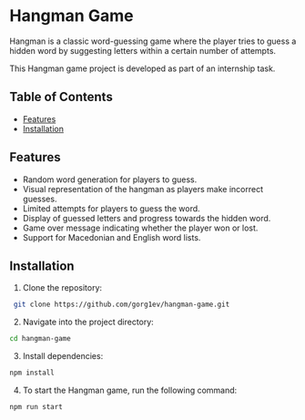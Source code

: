 # Hangman Game

Hangman is a classic word-guessing game where the player tries to guess a hidden word by suggesting letters within a certain number of attempts.

This Hangman game project is developed as part of an internship task.

## Table of Contents

- [Features](#features)
- [Installation](#installation)

## Features

- Random word generation for players to guess.
- Visual representation of the hangman as players make incorrect guesses.
- Limited attempts for players to guess the word.
- Display of guessed letters and progress towards the hidden word.
- Game over message indicating whether the player won or lost.
- Support for Macedonian and English word lists.

## Installation

1. Clone the repository:

```sh
 git clone https://github.com/gorg1ev/hangman-game.git
```

2. Navigate into the project directory:

```sh
cd hangman-game
```

3. Install dependencies:

```sh
npm install
```

4. To start the Hangman game, run the following command:

```sh
npm run start
```
